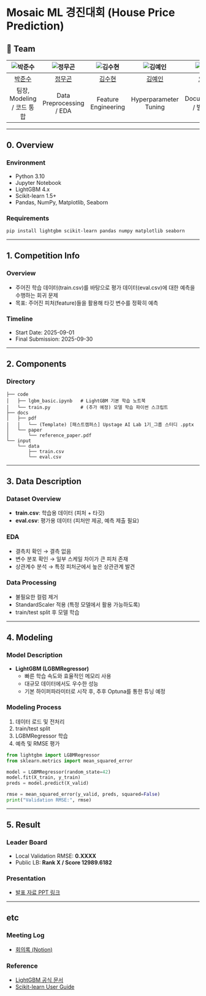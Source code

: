 # Mosaic ML 경진대회 (House Price Prediction)

## 👥 Team

| ![박준수](https://avatars.githubusercontent.com/u/156163982?v=4) | ![정무곤](https://avatars.githubusercontent.com/u/156163982?v=4) | ![김수현](https://avatars.githubusercontent.com/u/156163982?v=4) | ![김예인](https://avatars.githubusercontent.com/u/156163982?v=4) | ![오정택](https://avatars.githubusercontent.com/u/156163982?v=4) |
| :--------------------------------------------------------------: | :--------------------------------------------------------------: | :--------------------------------------------------------------: | :--------------------------------------------------------------: | :--------------------------------------------------------------: |
| [박준수](https://github.com/parkjunsu3321) | [정무곤](http://github.com/mugon-jeong) | [김수현](https://github.com/Daisy7942) | [김예인](https://github.com/yeondu-0) | [오정택](https://github.com/Jeong5689) |
| 팀장, Modeling / 코드 통합 | Data Preprocessing / EDA | Feature Engineering | Hyperparameter Tuning | Documentation / 발표 자료 |

---

## 0. Overview

### Environment

- Python 3.10  
- Jupyter Notebook  
- LightGBM 4.x  
- Scikit-learn 1.5+  
- Pandas, NumPy, Matplotlib, Seaborn  

### Requirements

```bash
pip install lightgbm scikit-learn pandas numpy matplotlib seaborn
```

---

## 1. Competition Info

### Overview

- 주어진 학습 데이터(train.csv)를 바탕으로 평가 데이터(eval.csv)에 대한 예측을 수행하는 회귀 문제  
- 목표: 주어진 피처(feature)들을 활용해 타깃 변수를 정확히 예측  

### Timeline

- Start Date: 2025-09-01  
- Final Submission: 2025-09-30  

---

## 2. Components

### Directory

```
├── code
│   ├── lgbm_basic.ipynb   # LightGBM 기본 학습 노트북
│   └── train.py           # (추가 예정) 모델 학습 파이썬 스크립트
├── docs
│   ├── pdf
│   │   └── (Template) [패스트캠퍼스] Upstage AI Lab 1기_그룹 스터디 .pptx
│   └── paper
│       └── reference_paper.pdf
└── input
    └── data
        ├── train.csv
        └── eval.csv
```

---

## 3. Data Description

### Dataset Overview

- **train.csv**: 학습용 데이터 (피처 + 타깃)  
- **eval.csv**: 평가용 데이터 (피처만 제공, 예측 제출 필요)  

### EDA

- 결측치 확인 → 결측 없음  
- 변수 분포 확인 → 일부 스케일 차이가 큰 피처 존재  
- 상관계수 분석 → 특정 피처군에서 높은 상관관계 발견  

### Data Processing

- 불필요한 컬럼 제거  
- StandardScaler 적용 (특정 모델에서 활용 가능하도록)  
- train/test split 후 모델 학습  

---

## 4. Modeling

### Model Description

- **LightGBM (LGBMRegressor)**  
  - 빠른 학습 속도와 효율적인 메모리 사용  
  - 대규모 데이터에서도 우수한 성능  
  - 기본 하이퍼파라미터로 시작 후, 추후 Optuna를 통한 튜닝 예정  

### Modeling Process

1. 데이터 로드 및 전처리  
2. train/test split  
3. LGBMRegressor 학습  
4. 예측 및 RMSE 평가  

```python
from lightgbm import LGBMRegressor
from sklearn.metrics import mean_squared_error

model = LGBMRegressor(random_state=42)
model.fit(X_train, y_train)
preds = model.predict(X_valid)

rmse = mean_squared_error(y_valid, preds, squared=False)
print("Validation RMSE:", rmse)
```

---

## 5. Result

### Leader Board

- Local Validation RMSE: **0.XXXX**  
- Public LB: **Rank X / Score 	12989.6182**  

### Presentation

- [발표 자료 PPT 링크](https://docs.google.com/presentation/d/1PjgTLTGMpGp80vlySwAtpP0xKj7b8I3V/edit?usp=sharing&ouid=116241898945312005453&rtpof=true&sd=true)  

---

## etc

### Meeting Log

- [회의록 (Notion)](https://www.notion.so/4-25240cb3731d800b8ee0f277ad92fc95?source=copy_link)

### Reference

- [LightGBM 공식 문서](https://lightgbm.readthedocs.io/)  
- [Scikit-learn User Guide](https://scikit-learn.org/stable/user_guide.html)  
